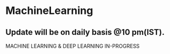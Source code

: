# MachineLearning
## Update will be on daily basis @10 pm(IST).
MACHINE LEARNING &amp; DEEP LEARNING IN-PROGRESS

